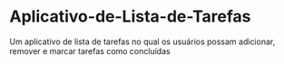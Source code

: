 # Aplicativo-de-Lista-de-Tarefas
Um aplicativo de lista de tarefas no qual os usuários possam adicionar, remover e marcar tarefas como concluídas
